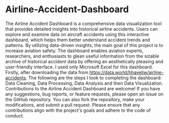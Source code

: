 # Airline-Accident-Dashboard
The Airline Accident Dashboard is a comprehensive data visualization tool that provides detailed insights into historical airline accidents.
Users can explore and examine data on aircraft accidents using this interactive dashboard, which helps them better understand accident trends and patterns.
By utilizing data-driven insights, the main goal of this project is to increase aviation safety. The dashboard enables aviation experts, researchers, and enthusiasts to glean useful information from the sizable archive of historical accident data by offering an aesthetically pleasing and user-friendly interface.
I used only Microsoft Excel for this dashboard. Firstly, after downloading the data from https://data.world/hhaveliw/airline-accidents.
The following are the steps I took to completing the dashboard: Data Cleaning, Data Processing, Data Analysis and then Data Visualization.
Contributions to the Airline Accident Dashboard are welcome! If you have any suggestions, bug reports, or feature requests, please open an issue on the GitHub repository. You can also fork the repository, make your modifications, and submit a pull request.
Please ensure that any contributions align with the project's goals and adhere to the code of conduct.
